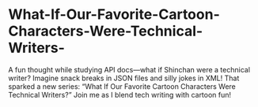 # What-If-Our-Favorite-Cartoon-Characters-Were-Technical-Writers-
A fun thought while studying API docs—what if Shinchan were a technical writer? Imagine snack breaks in JSON files and silly jokes in XML! That sparked a new series: “What If Our Favorite Cartoon Characters Were Technical Writers?” Join me as I blend tech writing with cartoon fun!
